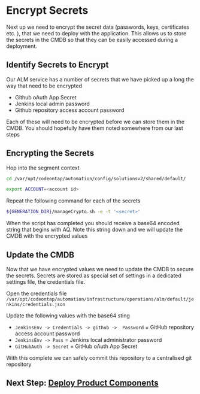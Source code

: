 # Encrypt Secrets

Next up we need to encrypt the secret data (passwords, keys, certificates etc. ), that we need to deploy with the application. This allows us to store the secrets in the CMDB so that they can be easily accessed during a deployment.

## Identify Secrets to Encrypt

Our ALM service has a number of secrets that we have picked up a long the way that need to be encrypted

- Github oAuth App Secret
- Jenkins local admin password
- Github repository access account password

Each of these will need to be encrypted before we can store them in the CMDB. You should hopefully have them noted somewhere from our last steps

## Encrypting the Secrets

Hop into the segment context

```bash
cd /var/opt/codeontap/automation/config/solutionsv2/shared/default/

export ACCOUNT=<account id>
```

Repeat the following command for each of the secrets

```bash
${GENERATION_DIR}/manageCrypto.sh -e -t '<secret>'
```

When the script has completed you should receive a base64 encoded string that begins with AQ. Note this string down and we will update the CMDB with the encrypted values

## Update the CMDB

Now that we have encrypted values we need to update the CMDB to secure the secrets. Secrets are stored as special set of settings in a dedicated settings file, the credentials file.

Open the credentials file  `/var/opt/codeontap/automation/infrastructure/operations/alm/default/jenkins/credentials.json`

Update the following values with the base64 sting

- `JenkinsEnv -> Credentials -> github ->  Password` = GitHub repository access account password
- `JenkinsEnv -> Pass` = Jenkins local administrator password
- `GitHubAuth -> Secret` = GitHub oAuth App Secret

With this complete we can safely commit this repository to a centralised git repository

## Next Step: [Deploy Product Components](./deploy-product-components.md)